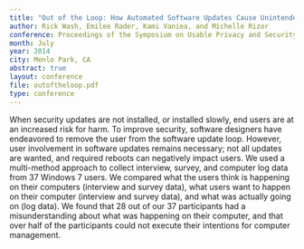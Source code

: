 ```yaml
---
title: "Out of the Loop: How Automated Software Updates Cause Unintended Security Consequences"
author: Rick Wash, Emilee Rader, Kami Vaniea, and Michelle Rizor
conference: Proceedings of the Symposium on Usable Privacy and Security (SOUPS)
month: July
year: 2014
city: Menlo Park, CA
abstract: true
layout: conference
file: outoftheloop.pdf
type: conference
---
```


When security updates are not installed, or installed slowly, end users are at an increased risk for harm. To improve
security, software designers have endeavored to remove the user from the software update loop. However, user involvement
in software updates remains necessary; not all updates are wanted, and required reboots can negatively impact users. We
used a multi-method approach to collect interview, survey, and computer log data from 37 Windows 7 users. We compared
what the users think is happening on their computers (interview and survey data), what users want to happen on their
computer (interview and survey data), and what was actually going on (log data). We found that 28 out of our 37
participants had a misunderstanding about what was  happening on their computer, and that over half of the participants
could not execute their intentions for computer management. 

